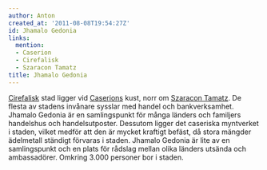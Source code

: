 ```yaml
---
author: Anton
created_at: '2011-08-08T19:54:27Z'
id: Jhamalo Gedonia
links:
  mention:
  - Caserion
  - Cirefalisk
  - Szaracon Tamatz
title: Jhamalo Gedonia
---
```


[Cirefalisk] stad ligger vid [Caserions] kust, norr om [Szaracon Tamatz]. De flesta av stadens
invånare sysslar med handel och bankverksamhet. Jhamalo Gedonia är en samlingspunkt för många
länders och familjers handelshus och handelsutposter. Dessutom ligger det caseriska myntverket i
staden, vilket medför att den är mycket kraftigt befäst, då stora mängder ädelmetall ständigt
förvaras i staden. Jhamalo Gedonia är lite av en samlingspunkt och en plats för rådslag mellan olika
länders utsända och ambassadörer. Omkring 3.000 personer bor i staden.

  [Cirefalisk]: Cirefalisk
  [Caserions]: Caserion
  [Szaracon Tamatz]: Szaracon_Tamatz
